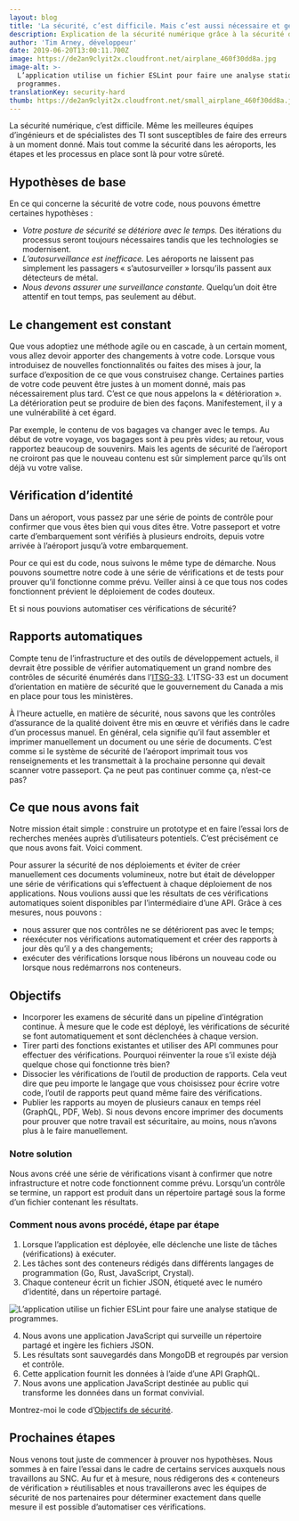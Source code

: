 ```yaml
---
layout: blog
title: 'La sécurité, c’est difficile. Mais c’est aussi nécessaire et gérable.'
description: Explication de la sécurité numérique grâce à la sécurité dans les aéroports.
author: 'Tim Arney, développeur'
date: 2019-06-20T13:00:11.700Z
image: https://de2an9clyit2x.cloudfront.net/airplane_460f30dd8a.jpg
image-alt: >-
  L’application utilise un fichier ESLint pour faire une analyse statique de
  programmes.
translationKey: security-hard
thumb: https://de2an9clyit2x.cloudfront.net/small_airplane_460f30dd8a.jpg
---
```

La sécurité numérique, c’est difficile. Même les meilleures équipes d’ingénieurs et de spécialistes des TI sont susceptibles de faire des erreurs à un moment donné. Mais tout comme la sécurité dans les aéroports, les étapes et les processus en place sont là pour votre sûreté.

## Hypothèses de base

En ce qui concerne la sécurité de votre code, nous pouvons émettre certaines hypothèses :

* _Votre posture de sécurité se détériore avec le temps._ Des itérations du processus seront toujours nécessaires tandis que les technologies se modernisent.
* _L’autosurveillance est inefficace._ Les aéroports ne laissent pas simplement les passagers « s’autosurveiller » lorsqu’ils passent aux détecteurs de métal.
* _Nous devons assurer une surveillance constante._ Quelqu’un doit être attentif en tout temps, pas seulement au début.

## Le changement est constant

Que vous adoptiez une méthode agile ou en cascade, à un certain moment, vous allez devoir apporter des changements à votre code. Lorsque vous introduisez de nouvelles fonctionnalités ou faites des mises à jour, la surface d’exposition de ce que vous construisez change. Certaines parties de votre code peuvent être justes à un moment donné, mais pas nécessairement plus tard. C’est ce que nous appelons la « détérioration ». La détérioration peut se produire de bien des façons. Manifestement, il y a une vulnérabilité à cet égard.

Par exemple, le contenu de vos bagages va changer avec le temps. Au début de votre voyage, vos bagages sont à peu près vides; au retour, vous rapportez beaucoup de souvenirs. Mais les agents de sécurité de l’aéroport ne croiront pas que le nouveau contenu est sûr simplement parce qu’ils ont déjà vu votre valise.

## Vérification d’identité

Dans un aéroport, vous passez par une série de points de contrôle pour confirmer que vous êtes bien qui vous dites être. Votre passeport et votre carte d’embarquement sont vérifiés à plusieurs endroits, depuis votre arrivée à l’aéroport jusqu’à votre embarquement.

Pour ce qui est du code, nous suivons le même type de démarche. Nous pouvons soumettre notre code à une série de vérifications et de tests pour prouver qu’il fonctionne comme prévu. Veiller ainsi à ce que tous nos codes fonctionnent prévient le déploiement de codes douteux.

Et si nous pouvions automatiser ces vérifications de sécurité?

## Rapports automatiques

Compte tenu de l’infrastructure et des outils de développement actuels, il devrait être possible de vérifier automatiquement un grand nombre des contrôles de sécurité énumérés dans l’[ITSG-33](https://www.cyber.gc.ca/fr/orientation/la-gestion-des-risques-lies-la-securite-des-ti-une-methode-axee-sur-le-cycle-de-vie). L’ITSG-33 est un document d’orientation en matière de sécurité que le gouvernement du Canada a mis en place pour tous les ministères.

À l’heure actuelle, en matière de sécurité, nous savons que les contrôles d’assurance de la qualité doivent être mis en œuvre et vérifiés dans le cadre d’un processus manuel. En général, cela signifie qu’il faut assembler et imprimer manuellement un document ou une série de documents. C’est comme si le système de sécurité de l’aéroport imprimait tous vos renseignements et les transmettait à la prochaine personne qui devait scanner votre passeport. Ça ne peut pas continuer comme ça, n’est-ce pas?

## Ce que nous avons fait

Notre mission était simple : construire un prototype et en faire l’essai lors de recherches menées auprès d’utilisateurs potentiels. C’est précisément ce que nous avons fait. Voici comment.

Pour assurer la sécurité de nos déploiements et éviter de créer manuellement ces documents volumineux, notre but était de développer une série de vérifications qui s’effectuent à chaque déploiement de nos applications. Nous voulions aussi que les résultats de ces vérifications automatiques soient disponibles par l’intermédiaire d’une API. Grâce à ces mesures, nous pouvons :

* nous assurer que nos contrôles ne se détériorent pas avec le temps;
* réexécuter nos vérifications automatiquement et créer des rapports à jour dès qu’il y a des changements;
* exécuter des vérifications lorsque nous libérons un nouveau code ou lorsque nous redémarrons nos conteneurs.

## Objectifs

* Incorporer les examens de sécurité dans un pipeline d’intégration continue. À mesure que le code est déployé, les vérifications de sécurité se font automatiquement et sont déclenchées à chaque version.
* Tirer parti des fonctions existantes et utiliser des API communes pour effectuer des vérifications. Pourquoi réinventer la roue s’il existe déjà quelque chose qui fonctionne très bien?
* Dissocier les vérifications de l’outil de production de rapports. Cela veut dire que peu importe le langage que vous choisissez pour écrire votre code, l’outil de rapports peut quand même faire des vérifications.
* Publier les rapports au moyen de plusieurs canaux en temps réel (GraphQL, PDF, Web). Si nous devons encore imprimer des documents pour prouver que notre travail est sécuritaire, au moins, nous n’avons plus à le faire manuellement.

### Notre solution

Nous avons créé une série de vérifications visant à confirmer que notre infrastructure et notre code fonctionnent comme prévu. Lorsqu’un contrôle se termine, un rapport est produit dans un répertoire partagé sous la forme d’un fichier contenant les résultats.

### Comment nous avons procédé, étape par étape

1. Lorsque l’application est déployée, elle déclenche une liste de tâches (vérifications) à exécuter.
2. Les tâches sont des conteneurs rédigés dans différents langages de programmation (Go, Rust, JavaScript, Crystal).
3. Chaque conteneur écrit un fichier JSON, étiqueté avec le numéro d’identité, dans un répertoire partagé.

![L’application utilise un fichier ESLint pour faire une analyse statique de programmes.](https://de2an9clyit2x.cloudfront.net/compliance_code_fr_6baa89cbb7.png)

4. Nous avons une application JavaScript qui surveille un répertoire partagé et ingère les fichiers JSON.
5. Les résultats sont sauvegardés dans MongoDB et regroupés par version et contrôle.
6. Cette application fournit les données à l’aide d’une API GraphQL.
7. Nous avons une application JavaScript destinée au public qui transforme les données dans un format convivial.

Montrez-moi le code d’[Objectifs de sécurité](https://github.com/cds-snc/security-goals).

## Prochaines étapes

Nous venons tout juste de commencer à prouver nos hypothèses. Nous sommes à en faire l’essai dans le cadre de certains services auxquels nous travaillons au SNC. Au fur et à mesure, nous rédigerons des « conteneurs de vérification » réutilisables et nous travaillerons avec les équipes de sécurité de nos partenaires pour déterminer exactement dans quelle mesure il est possible d’automatiser ces vérifications.

